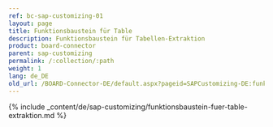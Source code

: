 ```yaml
---
ref: bc-sap-customizing-01
layout: page
title: Funktionsbaustein für Table
description: Funktionsbaustein für Tabellen-Extraktion
product: board-connector
parent: sap-customizing
permalink: /:collection/:path
weight: 1
lang: de_DE
old_url: /BOARD-Connector-DE/default.aspx?pageid=SAPCustomizing-DE:funktionsbaustein-fuer-table-komprimierung	
---
```


{% include _content/de/sap-customizing/funktionsbaustein-fuer-table-extraktion.md  %}